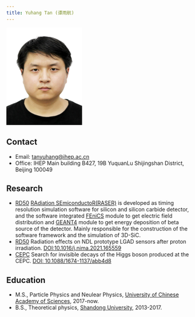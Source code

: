 ```yaml
---
title: Yuhang Tan (谭雨航)
---
```



<img src="/images/Yuhang_Tan.jpg" width="200"/>

## Contact

- Email: tanyuhang@ihep.ac.cn
- Office: IHEP Main building B427, 19B YuquanLu Shijingshan District, Beijing 100049

## Research

- [RD50](http://rd50.web.cern.ch) [RAdiation SEmiconductoR(RASER)](https://github.com/dt-np/raser) is developed as timing resolution simulation software for silicon and silicon carbide detector, and the software integrated [FEniCS](https://fenicsproject.org) module to get electric field distribution and [GEANT4](https://geant4.web.cern.ch) module to get energy deposition of beta source of the detector. Mainly responsible for the construction of the software framework and the simulation of 3D-SiC.
- [RD50](http://rd50.web.cern.ch) Radiation effects on NDL prototype LGAD sensors after proton irradiation. [DOI:10.1016/j.nima.2021.165559](https://doi.org/10.1016/j.nima.2021.165559)
- [CEPC](http://cepc.ihep.ac.cn) Search for invisible decays of the Higgs boson produced at the CEPC. [DOI: 10.1088/1674-1137/abb4d8](http://cpc.ihep.ac.cn/article/id/058e8591-4350-4764-af02-cc449ae69d2f)

## Education
- M.S., Particle Physics and Neulear Physics, [University of Chinese Academy of Sciences](http://www.ucas.ac.cn/), 2017-now.
- B.S., Theoretical physics, [Shandong University](http://www.sdu.edu.cn/), 2013-2017.